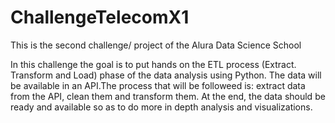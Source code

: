 # ChallengeTelecomX1
This is the second challenge/ project of the Alura Data Science School

In this challenge the goal is to put hands on the ETL process (Extract. Transform and Load) phase of the data analysis using Python. 
The data will be available in an API.The process that will be followeed is: extract data from the API, clean them and transform them. 
At the end, the data should be ready and available so as to do more in depth analysis and visualizations.
